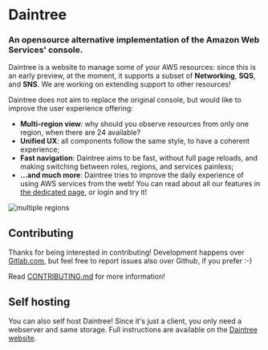 # Daintree

### An opensource alternative implementation of the Amazon Web Services' console. 

Daintree is a website to manage some of your AWS resources: since this is an early preview, at the moment, it supports 
a subset of **Networking**, **SQS**, and **SNS**. We are working on extending support to other resources!

Daintree does not aim to replace the original console, but would like to improve the user experience offering:

- **Multi-region view**: why should you observe resources from only one region, when there are 24 available?
- **Unified UX**: all components follow the same style, to have a coherent experience;
- **Fast navigation**: Daintree aims to be fast, without full page reloads, and making switching between roles, regions, and services painless;
- **...and much more**: Daintree tries to improve the daily experience of using AWS services from the web! You can read about all our features in [the dedicated page](https://daintree.app/#/about), or login and try it! 

![multiple regions](https://daintree.app/assets/features/multiple-regions.gif)

## Contributing 

Thanks for being interested in contributing! Development happens over [Gitlab.com](https://gitlab.com/rpadovani/daintree), but feel free to report issues also over Github, if you prefer :-)

Read [CONTRIBUTING.md](https://gitlab.com/rpadovani/daintree/-/blob/master/CONTRIBUTING.md) for more information!

## Self hosting

You can also self host Daintree! Since it's just a client, you only need a webserver and same storage. Full instructions are available on the [Daintree website](https://daintree.app/#/self_hosted).
